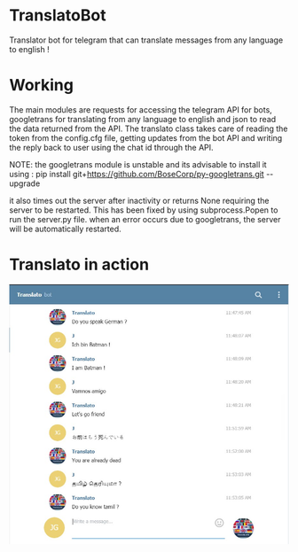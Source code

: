 # TranslatoBot
Translator bot for telegram that can translate messages from any language to english !

# Working
The main modules are requests for accessing the telegram API for bots, googletrans for translating from any language to english and json to read the data returned from the API. 
The translato class takes care of reading the token from the config.cfg file, getting updates from the bot API and writing the reply back to user using the chat id through the API.

NOTE: the googletrans module is unstable and its advisable to install it using : pip install git+https://github.com/BoseCorp/py-googletrans.git --upgrade

it also times out the server after inactivity or returns None requiring the server to be restarted. This has been fixed by using subprocess.Popen to run the server.py file. when an error occurs due to googletrans, the server will be automatically restarted.

# Translato in action 

![alt text](https://github.com/gauthumj/TranslatoBot/blob/main/Translato.jpg?raw=true)
